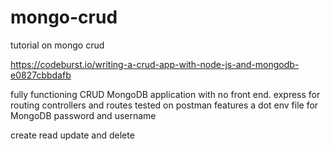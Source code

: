 # mongo-crud
tutorial on mongo crud

https://codeburst.io/writing-a-crud-app-with-node-js-and-mongodb-e0827cbbdafb

fully functioning CRUD MongoDB application with no front end. 
express for routing
controllers and routes
tested on postman
features a dot env file for MongoDB password and username

create read update and delete